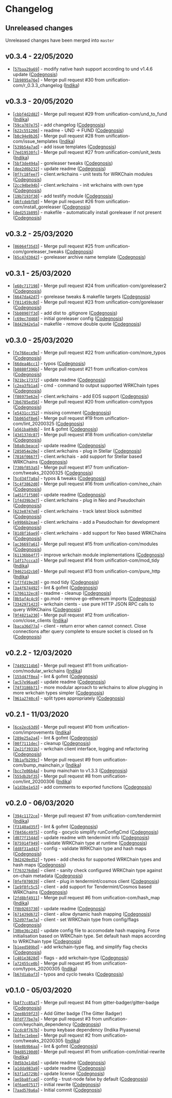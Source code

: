 # Changelog

## Unreleased changes

Unreleased changes have been merged into `master`

## v0.3.4 - 22/05/2020

* [[`57baa29a69`](https://github.com/unification-com/wrkoracle/commit/57baa29a69)] - modify native hash support according to und v1.4.6 update ([Codegnosis](https://github.com/Codegnosis))
* [[`1b9895a76e`](https://github.com/unification-com/wrkoracle/commit/1b9895a76e)] - Merge pull request #30 from unification-com/r\_0.3.3\_changelog ([Indika](https://github.com/Indika))

## v0.3.3 - 20/05/2020

* [[`cbbf4d2d82`](https://github.com/unification-com/wrkoracle/commit/cbbf4d2d82)] - Merge pull request #29 from unification-com/und\_to\_fund ([Indika](https://github.com/Indika))
* [[`59ca707e75`](https://github.com/unification-com/wrkoracle/commit/59ca707e75)] - add changelog ([Codegnosis](https://github.com/Codegnosis))
* [[`622c551266`](https://github.com/unification-com/wrkoracle/commit/622c551266)] - readme - UND -\> FUND ([Codegnosis](https://github.com/Codegnosis))
* [[`b0c94e9b26`](https://github.com/unification-com/wrkoracle/commit/b0c94e9b26)] - Merge pull request #28 from unification-com/issue\_templates ([Indika](https://github.com/Indika))
* [[`539b54a7ad`](https://github.com/unification-com/wrkoracle/commit/539b54a7ad)] - add issue templates ([Codegnosis](https://github.com/Codegnosis))
* [[`7ed19530fc`](https://github.com/unification-com/wrkoracle/commit/7ed19530fc)] - Merge pull request #27 from unification-com/unit\_tests ([Indika](https://github.com/Indika))
* [[`5bf3de494a`](https://github.com/unification-com/wrkoracle/commit/5bf3de494a)] - goreleaser tweaks ([Codegnosis](https://github.com/Codegnosis))
* [[`dee2d6b232`](https://github.com/unification-com/wrkoracle/commit/dee2d6b232)] - update readme ([Codegnosis](https://github.com/Codegnosis))
* [[`0f7c18fee7`](https://github.com/unification-com/wrkoracle/commit/0f7c18fee7)] - client.wrkchains - unit tests for WRKChain modules ([Codegnosis](https://github.com/Codegnosis))
* [[`2cc94be94b`](https://github.com/unification-com/wrkoracle/commit/2cc94be94b)] - client.wrkchains - init wrkchains with own type ([Codegnosis](https://github.com/Codegnosis))
* [[`19b7193f30`](https://github.com/unification-com/wrkoracle/commit/19b7193f30)] - add testify module ([Codegnosis](https://github.com/Codegnosis))
* [[`46fcdebfb0`](https://github.com/unification-com/wrkoracle/commit/46fcdebfb0)] - Merge pull request #26 from unification-com/install\_goreleaser ([Codegnosis](https://github.com/Codegnosis))
* [[`ded251b895`](https://github.com/unification-com/wrkoracle/commit/ded251b895)] - makefile - automatically install goreleaser if not present ([Codegnosis](https://github.com/Codegnosis))

## v0.3.2 - 25/03/2020

* [[`86064f35d3`](https://github.com/unification-com/wrkoracle/commit/86064f35d3)] - Merge pull request #25 from unification-com/goreleaser\_tweaks ([Codegnosis](https://github.com/Codegnosis))
* [[`65c47d3042`](https://github.com/unification-com/wrkoracle/commit/65c47d3042)] - goreleaser archive name template ([Codegnosis](https://github.com/Codegnosis))

## v0.3.1 - 25/03/2020

* [[`e60c717198`](https://github.com/unification-com/wrkoracle/commit/e60c717198)] - Merge pull request #24 from unification-com/goreleaser2 ([Codegnosis](https://github.com/Codegnosis))
* [[`6647da42d7`](https://github.com/unification-com/wrkoracle/commit/6647da42d7)] - gorelease tweaks & makefile targets ([Codegnosis](https://github.com/Codegnosis))
* [[`f811459c0d`](https://github.com/unification-com/wrkoracle/commit/f811459c0d)] - Merge pull request #23 from unification-com/goreleaser ([Codegnosis](https://github.com/Codegnosis))
* [[`5b08907f3d`](https://github.com/unification-com/wrkoracle/commit/5b08907f3d)] - add dist to .gitignore ([Codegnosis](https://github.com/Codegnosis))
* [[`c69ec7d468`](https://github.com/unification-com/wrkoracle/commit/c69ec7d468)] - initial goreleaser config ([Codegnosis](https://github.com/Codegnosis))
* [[`8d42942e5a`](https://github.com/unification-com/wrkoracle/commit/8d42942e5a)] - makefile - remove double quote ([Codegnosis](https://github.com/Codegnosis))

## v0.3.0 - 25/03/2020

* [[`fe766ece9e`](https://github.com/unification-com/wrkoracle/commit/fe766ece9e)] - Merge pull request #22 from unification-com/more\_typos ([Codegnosis](https://github.com/Codegnosis))
* [[`66dea46cc1`](https://github.com/unification-com/wrkoracle/commit/66dea46cc1)] - typos ([Codegnosis](https://github.com/Codegnosis))
* [[`b0880f396b`](https://github.com/unification-com/wrkoracle/commit/b0880f396b)] - Merge pull request #21 from unification-com/eos ([Codegnosis](https://github.com/Codegnosis))
* [[`921bc17372`](https://github.com/unification-com/wrkoracle/commit/921bc17372)] - update readme ([Codegnosis](https://github.com/Codegnosis))
* [[`c2ea3fb1a4`](https://github.com/unification-com/wrkoracle/commit/c2ea3fb1a4)] - cmd - command to output supported WRKChain types ([Codegnosis](https://github.com/Codegnosis))
* [[`f86975e62e`](https://github.com/unification-com/wrkoracle/commit/f86975e62e)] - client.wrkchains - add EOS support ([Codegnosis](https://github.com/Codegnosis))
* [[`3b6705ed56`](https://github.com/unification-com/wrkoracle/commit/3b6705ed56)] - Merge pull request #20 from unification-com/typos ([Codegnosis](https://github.com/Codegnosis))
* [[`e5431cc352`](https://github.com/unification-com/wrkoracle/commit/e5431cc352)] - missing comment ([Codegnosis](https://github.com/Codegnosis))
* [[`5b065df8e6`](https://github.com/unification-com/wrkoracle/commit/5b065df8e6)] - Merge pull request #19 from unification-com/lint\_20200325 ([Codegnosis](https://github.com/Codegnosis))
* [[`a561ba89db`](https://github.com/unification-com/wrkoracle/commit/a561ba89db)] - lint & gofmt ([Codegnosis](https://github.com/Codegnosis))
* [[`43d137dc87`](https://github.com/unification-com/wrkoracle/commit/43d137dc87)] - Merge pull request #18 from unification-com/stellar ([Codegnosis](https://github.com/Codegnosis))
* [[`b0a8cbeace`](https://github.com/unification-com/wrkoracle/commit/b0a8cbeace)] - update readme ([Codegnosis](https://github.com/Codegnosis))
* [[`285054e20e`](https://github.com/unification-com/wrkoracle/commit/285054e20e)] - client.wrkchains - plug in Stellar ([Codegnosis](https://github.com/Codegnosis))
* [[`7016f0667f`](https://github.com/unification-com/wrkoracle/commit/7016f0667f)] - client.wrkchais - add support for Stellar based WRKChains ([Codegnosis](https://github.com/Codegnosis))
* [[`730bf853a5`](https://github.com/unification-com/wrkoracle/commit/730bf853a5)] - Merge pull request #17 from unification-com/tweaks\_20200325 ([Codegnosis](https://github.com/Codegnosis))
* [[`5cd34f7a0a`](https://github.com/unification-com/wrkoracle/commit/5cd34f7a0a)] - typos & tweaks ([Codegnosis](https://github.com/Codegnosis))
* [[`5c4f3862d0`](https://github.com/unification-com/wrkoracle/commit/5c4f3862d0)] - Merge pull request #16 from unification-com/neo\_chain ([Codegnosis](https://github.com/Codegnosis))
* [[`a451f1f580`](https://github.com/unification-com/wrkoracle/commit/a451f1f580)] - update readme ([Codegnosis](https://github.com/Codegnosis))
* [[`1f4d39b3e7`](https://github.com/unification-com/wrkoracle/commit/1f4d39b3e7)] - client.wrkchains - plug in Neo and Pseudochain ([Codegnosis](https://github.com/Codegnosis))
* [[`623e8747e8`](https://github.com/unification-com/wrkoracle/commit/623e8747e8)] - client.wrkchains - track latest block submitted ([Codegnosis](https://github.com/Codegnosis))
* [[`e99b6b2eae`](https://github.com/unification-com/wrkoracle/commit/e99b6b2eae)] - client.wrkchains - add a Pseudochain for development ([Codegnosis](https://github.com/Codegnosis))
* [[`81d8f16ae9`](https://github.com/unification-com/wrkoracle/commit/81d8f16ae9)] - client.wrkchains - add support for Neo based WRKChains ([Codegnosis](https://github.com/Codegnosis))
* [[`ac36697a61`](https://github.com/unification-com/wrkoracle/commit/ac36697a61)] - Merge pull request #15 from unification-com/modules ([Codegnosis](https://github.com/Codegnosis))
* [[`61136bb4f7`](https://github.com/unification-com/wrkoracle/commit/61136bb4f7)] - improve wrkchain module implementations ([Codegnosis](https://github.com/Codegnosis))
* [[`1df17ccca3`](https://github.com/unification-com/wrkoracle/commit/1df17ccca3)] - Merge pull request #14 from unification-com/mod\_tidy ([Indika](https://github.com/Indika))
* [[`94621d2cb0`](https://github.com/unification-com/wrkoracle/commit/94621d2cb0)] - Merge pull request #13 from unification-com/pure\_http ([Indika](https://github.com/Indika))
* [[`1f7fd19e28`](https://github.com/unification-com/wrkoracle/commit/1f7fd19e28)] - go mod tidy ([Codegnosis](https://github.com/Codegnosis))
* [[`3a4f674492`](https://github.com/unification-com/wrkoracle/commit/3a4f674492)] - lint & gofmt ([Codegnosis](https://github.com/Codegnosis))
* [[`1706132ec8`](https://github.com/unification-com/wrkoracle/commit/1706132ec8)] - readme - cleanup ([Codegnosis](https://github.com/Codegnosis))
* [[`0b5af4c4c9`](https://github.com/unification-com/wrkoracle/commit/0b5af4c4c9)] - go.mod - remove go-ethereum imports ([Codegnosis](https://github.com/Codegnosis))
* [[`3342971423`](https://github.com/unification-com/wrkoracle/commit/3342971423)] - wrkchain cients - use pure HTTP JSON RPC calls to query WRKChains ([Codegnosis](https://github.com/Codegnosis))
* [[`9f4821a230`](https://github.com/unification-com/wrkoracle/commit/9f4821a230)] - Merge pull request #12 from unification-com/close\_clients ([Indika](https://github.com/Indika))
* [[`baca36d77a`](https://github.com/unification-com/wrkoracle/commit/baca36d77a)] - client - return error when cannot connect. Close connections after query complete to ensure socket is closed on fs ([Codegnosis](https://github.com/Codegnosis))

## v0.2.2 - 12/03/2020

* [[`74492114b6`](https://github.com/unification-com/wrkoracle/commit/74492114b6)] - Merge pull request #11 from unification-com/modular\_wrkchains ([Indika](https://github.com/Indika))
* [[`155d47f0ea`](https://github.com/unification-com/wrkoracle/commit/155d47f0ea)] - lint & gofmt ([Codegnosis](https://github.com/Codegnosis))
* [[`ac57e96aa0`](https://github.com/unification-com/wrkoracle/commit/ac57e96aa0)] - update readme ([Codegnosis](https://github.com/Codegnosis))
* [[`74f3186b71`](https://github.com/unification-com/wrkoracle/commit/74f3186b71)] - more modular aproach to wrkchains to allow plugging in more wrkchain types simpler ([Codegnosis](https://github.com/Codegnosis))
* [[`961a2740c4`](https://github.com/unification-com/wrkoracle/commit/961a2740c4)] - split types appropriately ([Codegnosis](https://github.com/Codegnosis))

## v0.2.1 - 11/03/2020

* [[`6ce2ec63d9`](https://github.com/unification-com/wrkoracle/commit/6ce2ec63d9)] - Merge pull request #10 from unification-com/improvements ([Indika](https://github.com/Indika))
* [[`289e25a2a4`](https://github.com/unification-com/wrkoracle/commit/289e25a2a4)] - lint & gofmt ([Codegnosis](https://github.com/Codegnosis))
* [[`00f7111dec`](https://github.com/unification-com/wrkoracle/commit/00f7111dec)] - cleanup ([Codegnosis](https://github.com/Codegnosis))
* [[`2e21f3931b`](https://github.com/unification-com/wrkoracle/commit/2e21f3931b)] - wrkchain client interface, logging and refactoring ([Codegnosis](https://github.com/Codegnosis))
* [[`9b1afb299c`](https://github.com/unification-com/wrkoracle/commit/9b1afb299c)] - Merge pull request #9 from unification-com/bump\_mainchain\_v ([Indika](https://github.com/Indika))
* [[`bcc7e06b4a`](https://github.com/unification-com/wrkoracle/commit/bcc7e06b4a)] - bump mainchain to v1.3.3 ([Codegnosis](https://github.com/Codegnosis))
* [[`555db2bf35`](https://github.com/unification-com/wrkoracle/commit/555db2bf35)] - Merge pull request #8 from unification-com/lint\_20200306 ([Indika](https://github.com/Indika))
* [[`a1d3be1e53`](https://github.com/unification-com/wrkoracle/commit/a1d3be1e53)] - add comments to exported functions ([Codegnosis](https://github.com/Codegnosis))

## v0.2.0 - 06/03/2020

* [[`394c1172ce`](https://github.com/unification-com/wrkoracle/commit/394c1172ce)] - Merge pull request #7 from unification-com/tendermint ([Indika](https://github.com/Indika))
* [[`f3140ad35f`](https://github.com/unification-com/wrkoracle/commit/f3140ad35f)] - lint & gofmt ([Codegnosis](https://github.com/Codegnosis))
* [[`f8456c49f5`](https://github.com/unification-com/wrkoracle/commit/f8456c49f5)] - config - gocyclo simplify runConfigCmd ([Codegnosis](https://github.com/Codegnosis))
* [[`d077f1544d`](https://github.com/unification-com/wrkoracle/commit/d077f1544d)] - update readme with tendermint info ([Codegnosis](https://github.com/Codegnosis))
* [[`875914f949`](https://github.com/unification-com/wrkoracle/commit/875914f949)] - validate WRKChain type at runtime ([Codegnosis](https://github.com/Codegnosis))
* [[`dd8f31ad43`](https://github.com/unification-com/wrkoracle/commit/dd8f31ad43)] - config - validate WRKChain type and hash maps ([Codegnosis](https://github.com/Codegnosis))
* [[`9d2420ed52`](https://github.com/unification-com/wrkoracle/commit/9d2420ed52)] - types - add checks for supported WRKChain types and hash maps ([Codegnosis](https://github.com/Codegnosis))
* [[`f763276db6`](https://github.com/unification-com/wrkoracle/commit/f763276db6)] - client - sanity check configured WRKChain type against on-chain metadata ([Codegnosis](https://github.com/Codegnosis))
* [[`0fef070039`](https://github.com/unification-com/wrkoracle/commit/0fef070039)] - client - plug in tendermint/cosmos client ([Codegnosis](https://github.com/Codegnosis))
* [[`1e9f0fc5c5`](https://github.com/unification-com/wrkoracle/commit/1e9f0fc5c5)] - client - add support for Tendermint/Cosmos based WRKChains ([Codegnosis](https://github.com/Codegnosis))
* [[`2fd8bf4911`](https://github.com/unification-com/wrkoracle/commit/2fd8bf4911)] - Merge pull request #6 from unification-com/hash\_map ([Indika](https://github.com/Indika))
* [[`f0b9203730`](https://github.com/unification-com/wrkoracle/commit/f0b9203730)] - update readme ([Codegnosis](https://github.com/Codegnosis))
* [[`671439d672`](https://github.com/unification-com/wrkoracle/commit/671439d672)] - client - allow dynamic hash mapping ([Codegnosis](https://github.com/Codegnosis))
* [[`52d97fae7a`](https://github.com/unification-com/wrkoracle/commit/52d97fae7a)] - client - set WRKChain type from config/flags ([Codegnosis](https://github.com/Codegnosis))
* [[`30be36c245`](https://github.com/unification-com/wrkoracle/commit/30be36c245)] - update config file to accomodate hash mapping. Force initialisation based on WRKChain type. Set default hash maps according to WRKChain type ([Codegnosis](https://github.com/Codegnosis))
* [[`b1eed509bd`](https://github.com/unification-com/wrkoracle/commit/b1eed509bd)] - add wrkchain-type flag, and simplify flag checks ([Codegnosis](https://github.com/Codegnosis))
* [[`c401e3828d`](https://github.com/unification-com/wrkoracle/commit/c401e3828d)] - flags - add wrkchain-type ([Codegnosis](https://github.com/Codegnosis))
* [[`a72455ce0b`](https://github.com/unification-com/wrkoracle/commit/a72455ce0b)] - Merge pull request #5 from unification-com/typos\_20200305 ([Indika](https://github.com/Indika))
* [[`b67d1abaf3`](https://github.com/unification-com/wrkoracle/commit/b67d1abaf3)] - typos and cyclo tweaks ([Codegnosis](https://github.com/Codegnosis))

## v0.1.0 - 05/03/2020

* [[`b4f7cc85a7`](https://github.com/unification-com/wrkoracle/commit/b4f7cc85a7)] - Merge pull request #4 from gitter-badger/gitter-badge ([Codegnosis](https://github.com/Codegnosis))
* [[`2ee8b59f23`](https://github.com/unification-com/wrkoracle/commit/2ee8b59f23)] - Add Gitter badge (The Gitter Badger)
* [[`8fdf77be7e`](https://github.com/unification-com/wrkoracle/commit/8fdf77be7e)] - Merge pull request #3 from unification-com/keychain\_dependency ([Codegnosis](https://github.com/Codegnosis))
* [[`2cdc8f767b`](https://github.com/unification-com/wrkoracle/commit/2cdc8f767b)] - bump keybase dependency (Indika Piyasena)
* [[`bdfec1ebee`](https://github.com/unification-com/wrkoracle/commit/bdfec1ebee)] - Merge pull request #2 from unification-com/tweaks\_20200305 ([Indika](https://github.com/Indika))
* [[`64e8b9b6aa`](https://github.com/unification-com/wrkoracle/commit/64e8b9b6aa)] - lint & gofmt ([Codegnosis](https://github.com/Codegnosis))
* [[`94d85190d0`](https://github.com/unification-com/wrkoracle/commit/94d85190d0)] - Merge pull request #1 from unification-com/initial-rewrite ([Indika](https://github.com/Indika))
* [[`0d5b3e14b6`](https://github.com/unification-com/wrkoracle/commit/0d5b3e14b6)] - update readme ([Codegnosis](https://github.com/Codegnosis))
* [[`a1dda983a9`](https://github.com/unification-com/wrkoracle/commit/a1dda983a9)] - update readme ([Codegnosis](https://github.com/Codegnosis))
* [[`63f1a5729b`](https://github.com/unification-com/wrkoracle/commit/63f1a5729b)] - update license ([Codegnosis](https://github.com/Codegnosis))
* [[`ae5ba8fcad`](https://github.com/unification-com/wrkoracle/commit/ae5ba8fcad)] - config - trust-node false by default ([Codegnosis](https://github.com/Codegnosis))
* [[`4f6ae07517`](https://github.com/unification-com/wrkoracle/commit/4f6ae07517)] - initial rewrite ([Codegnosis](https://github.com/Codegnosis))
* [[`7aad570a6a`](https://github.com/unification-com/wrkoracle/commit/7aad570a6a)] - Initial commit ([Codegnosis](https://github.com/Codegnosis))
